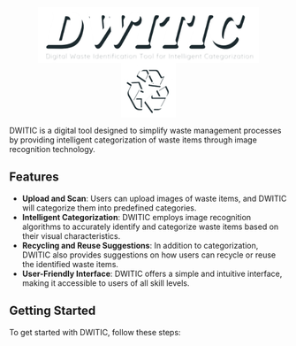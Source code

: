 <div style="overflow: auto;">
    <img src="/Image/dwitic.png" alt="DWITIC" width="400" height="100" style="display: block; margin: 0 auto;">
    <img src="/Image/logo.png" alt="DWITIC Logo" width="100" height="100" style="display: block; margin: 0 auto;">
</div>


DWITIC is a digital tool designed to simplify waste management processes by providing intelligent categorization of waste items through image recognition technology.

## Features
- **Upload and Scan**: Users can upload images of waste items, and DWITIC will categorize them into predefined categories.
- **Intelligent Categorization**: DWITIC employs image recognition algorithms to accurately identify and categorize waste items based on their visual characteristics.
- **Recycling and Reuse Suggestions**: In addition to categorization, DWITIC also provides suggestions on how users can recycle or reuse the identified waste items.
- **User-Friendly Interface**: DWITIC offers a simple and intuitive interface, making it accessible to users of all skill levels.

## Getting Started
To get started with DWITIC, follow these steps:

